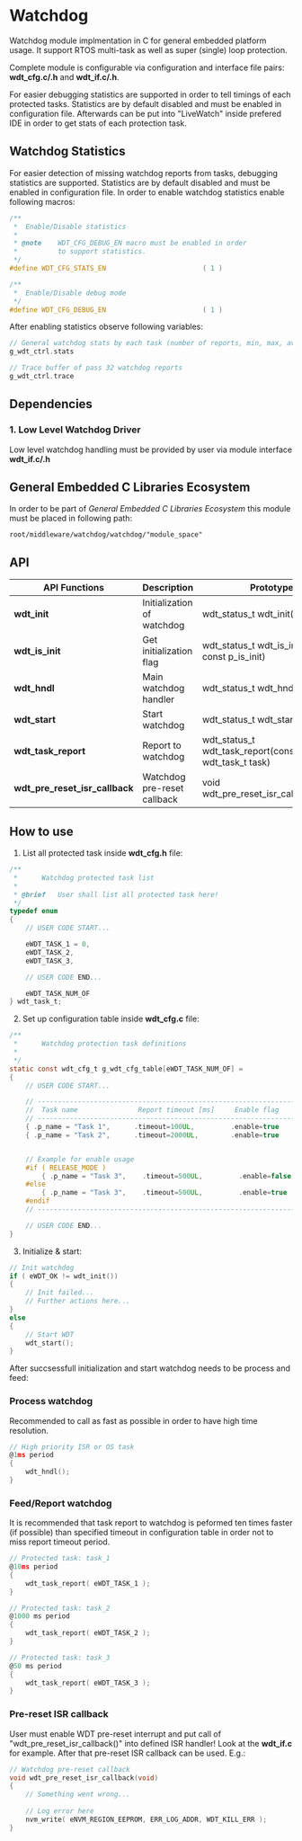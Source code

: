 # Watchdog
Watchdog module implmentation in C for general embedded platform usage. It support RTOS multi-task as well as super (single) loop protection. 

Complete module is configurable via configuration and interface file pairs: **wdt_cfg.c/.h** and **wdt_if.c/.h**. 

For easier debugging statistics are supported in order to tell timings of each protected tasks. Statistics are by default disabled and must be enabled in configuration file. Afterwards can be put into "LiveWatch" inside prefered IDE in order to get stats of each protection task.

## Watchdog Statistics
For easier detection of missing watchdog reports from tasks, debugging statistics are supported. Statistics are by default disabled and must be enabled in configuration file. In order to enable watchdog statistics enable following macros:

```C
/**
 * 	Enable/Disable statistics
 *
 * @note	WDT_CFG_DEBUG_EN macro must be enabled in order
 * 			to support statistics.
 */
#define WDT_CFG_STATS_EN						( 1 )

/**
 * 	Enable/Disable debug mode
 */
#define WDT_CFG_DEBUG_EN						( 1 )
```

After enabling statistics observe following variables:
```C
// General watchdog stats by each task (number of reports, min, max, avg timings)
g_wdt_ctrl.stats

// Trace buffer of pass 32 watchdog reports 
g_wdt_ctrl.trace
```


## Dependencies

### **1. Low Level Watchdog Driver**
Low level watchdog handling must be provided by user via module interface **wdt_if.c/.h**

## **General Embedded C Libraries Ecosystem**
In order to be part of *General Embedded C Libraries Ecosystem* this module must be placed in following path: 

```
root/middleware/watchdog/watchdog/"module_space"
```

 ## API
| API Functions | Description | Prototype |
| --- | ----------- | ----- |
| **wdt_init** | Initialization of watchdog | wdt_status_t wdt_init(void) |
| **wdt_is_init** | Get initialization flag | wdt_status_t 	wdt_is_init(bool * const p_is_init) |
| **wdt_hndl** | Main watchdog handler | wdt_status_t wdt_hndl(void) |
| **wdt_start** | Start watchdog | wdt_status_t wdt_start(void) |
| **wdt_task_report** | Report to watchdog | wdt_status_t wdt_task_report(const wdt_task_t task) |
| **wdt_pre_reset_isr_callback** | Watchdog pre-reset callback | void wdt_pre_reset_isr_callback(void) |
	

## How to use
1. List all protected task inside **wdt_cfg.h** file:
```C
/**
 * 		Watchdog protected task list
 * 
 * @brief	User shall list all protected task here! 
 */
typedef enum
{
	// USER CODE START...

	eWDT_TASK_1 = 0,
	eWDT_TASK_2,
	eWDT_TASK_3,

	// USER CODE END...

	eWDT_TASK_NUM_OF
} wdt_task_t;
```

2. Set up configuration table inside **wdt_cfg.c** file:
```C
/**
 *      Watchdog protection task definitions
 * 
 */
static const wdt_cfg_t g_wdt_cfg_table[eWDT_TASK_NUM_OF] = 
{
    // USER CODE START...

	// ------------------------------------------------------------------
	//	Task name			    Report timeout [ms]	    Enable flag 	
	// ------------------------------------------------------------------
    { .p_name = "Task 1",      .timeout=100UL,         .enable=true        }
    { .p_name = "Task 2",      .timeout=2000UL,        .enable=true        }


    // Example for enable usage
    #if ( RELEASE_MODE )
        { .p_name = "Task 3",    .timeout=500UL,         .enable=false    }
    #else
        { .p_name = "Task 3",    .timeout=500UL,         .enable=true     }
    #endif
    // ------------------------------------------------------------------

    // USER CODE END...
}
```

3. Initialize & start:
```C
// Init watchdog
if ( eWDT_OK != wdt_init())
{
    // Init failed...
    // Further actions here...
}
else
{
    // Start WDT
    wdt_start();
}
```

After succsessfull initialization and start watchdog needs to be process and feed:

### Process watchdog
Recommended to call as fast as possible in order to have high time resolution.
```C
// High priority ISR or OS task
@1ms period
{
    wdt_hndl();
}
```

### Feed/Report watchdog
It is recommended that task report to watchdog is peformed ten times faster (if possible) than specified timeout in configuration table in order not to miss report timeout period.
```C
// Protected task: task_1
@10ms period
{
    wdt_task_report( eWDT_TASK_1 );
}

// Protected task: task_2
@1000 ms period
{
    wdt_task_report( eWDT_TASK_2 );
}

// Protected task: task_3
@50 ms period
{
    wdt_task_report( eWDT_TASK_3 );
}

```

### Pre-reset ISR callback
User must enable WDT pre-reset interrupt and put call of "wdt_pre_reset_isr_callback()" into defined ISR handler! Look at the **wdt_if.c** for example.
After that pre-reset ISR callback can be used. E.g.:
```C
// Watchdog pre-reset callback
void wdt_pre_reset_isr_callback(void)
{
    // Something went wrong...
    
    // Log error here
    nvm_write( eNVM_REGION_EEPROM, ERR_LOG_ADDR, WDT_KILL_ERR );
}
```
